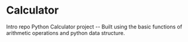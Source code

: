 # Calculator
Intro repo
Python Calculator project --
Built using the basic functions of arithmetic operations and python data structure.
